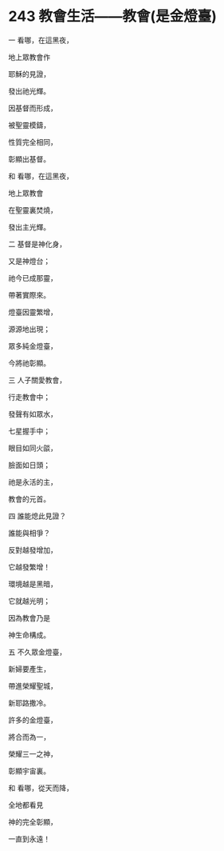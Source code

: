# 243 教會生活——教會(是金燈臺)

一 看哪，在這黑夜，

地上眾教會作

耶穌的見證，

發出祂光輝。

因基督而形成，

被聖靈模鑄，

性質完全相同，

彰顯出基督。

和 看哪，在這黑夜，

地上眾教會

在聖靈裏焚燒，

發出主光輝。

二 基督是神化身，

又是神燈台；

祂今已成那靈，

帶著實際來。

燈臺因靈繁增，

源源地出現；

眾多純金燈臺，

今將祂彰顯。

三 人子關愛教會，

行走教會中；

發聲有如眾水，

七星握手中；

眼目如同火燄，

臉面如日頭；

祂是永活的主，

教會的元首。

四 誰能熄此見證？

誰能與相爭？

反對越發增加，

它越發繁增！

環境越是黑暗，

它就越光明；

因為教會乃是

神生命構成。

五 不久眾金燈臺，

新婦要產生，

帶進榮耀聖城，

新耶路撒冷。

許多的金燈臺，

將合而為一，

榮耀三一之神，

彰顯宇宙裏。

和 看哪，從天而降，

全地都看見

神的完全彰顯，

一直到永遠！

